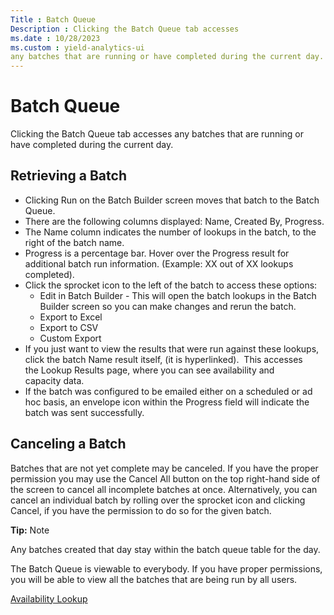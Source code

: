 ```yaml
---
Title : Batch Queue
Description : Clicking the Batch Queue tab accesses
ms.date : 10/28/2023
ms.custom : yield-analytics-ui
any batches that are running or have completed during the current day.
---
```



# Batch Queue



Clicking the Batch Queue tab accesses
any batches that are running or have completed during the current day.



## Retrieving a Batch

- Clicking Run on the Batch Builder
  screen moves that batch to the Batch Queue.
- There are the following columns displayed: Name, Created By, Progress.
- The Name column indicates the
  number of lookups in the batch, to the right of the batch name.
- Progress is a percentage bar. Hover over the Progress result for
  additional batch run information. (Example: XX out of XX lookups
  completed).
- Click the sprocket icon to the left of the batch to access these
  options:
  - Edit in Batch Builder - This will open the batch lookups in the
    Batch Builder screen so you can make changes and rerun the batch.
  - Export to Excel
  - Export to CSV
  - Custom Export
- If you just want to view the results that were run against these
  lookups, click the batch Name result itself, (it is hyperlinked). 
  This accesses the Lookup Results page, where you can see
  availability and capacity data. 
- If the batch was configured to be emailed either on a scheduled or ad
  hoc basis, an envelope icon within the
  Progress field will indicate the
  batch was sent successfully.





## Canceling a Batch

Batches that are not yet complete may be canceled. If you have the
proper permission you may use the Cancel
All button on the top right-hand side of the screen to cancel all
incomplete batches at once. Alternatively, you can cancel an individual
batch by rolling over the sprocket icon and clicking
Cancel, if you have the permission to
do so for the given batch.



<b>Tip:</b> Note

Any batches created that day stay within the batch queue table for the
day.

The Batch Queue is viewable to everybody. If you have proper
permissions, you will be able to view all the batches that are being run
by all users.





<a href="availability-lookup.md" class="link">Availability
Lookup</a>






